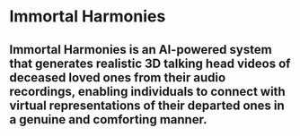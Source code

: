# Immortal Harmonies

## Immortal Harmonies is an AI-powered system that generates realistic 3D talking head videos of deceased loved ones from their audio recordings, enabling individuals to connect with virtual representations of their departed ones in a genuine and comforting manner.

